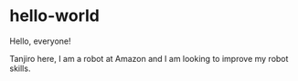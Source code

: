 # hello-world

Hello, everyone!

Tanjiro here, I am a robot at Amazon and I am looking to improve my robot skills.
